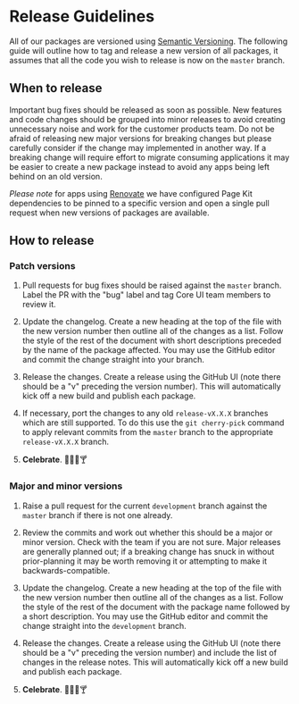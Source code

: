 # Release Guidelines

All of our packages are versioned using [Semantic Versioning]. The following guide will outline how to tag and release a new version of all packages, it assumes that all the code you wish to release is now on the `master` branch.


## When to release

Important bug fixes should be released as soon as possible. New features and code changes should be grouped into minor releases to avoid creating unnecessary noise and work for the customer products team. Do not be afraid of releasing new major versions for breaking changes but please carefully consider if the change may implemented in another way. If a breaking change will require effort to migrate consuming applications it may be easier to create a new package instead to avoid any apps being left behind on an old version.

_Please note_ for apps using [Renovate] we have configured Page Kit dependencies to be pinned to a specific version and open a single pull request when new versions of packages are available.

[Renovate]: https://renovatebot.com/


## How to release

### Patch versions

  1. Pull requests for bug fixes should be raised against the `master` branch. Label the PR with the "bug" label and tag Core UI team members to review it.

  2. Update the changelog. Create a new heading at the top of the file with the new version number then outline all of the changes as a list. Follow the style of the rest of the document with short descriptions preceded by the name of the package affected. You may use the GitHub editor and commit the change straight into your branch.

  3. Release the changes. Create a release using the GitHub UI (note there should be a "v" preceding the version number). This will automatically kick off a new build and publish each package.

  4. If necessary, port the changes to any old `release-vX.X.X` branches which are still supported. To do this use the `git cherry-pick` command to apply relevant commits from the `master` branch to the appropriate `release-vX.X.X` branch.

  5. **Celebrate**. :tada::beer::cake::cocktail:

### Major and minor versions

  1. Raise a pull request for the current `development` branch against the `master` branch if there is not one already.

  2. Review the commits and work out whether this should be a major or minor version. Check with the team if you are not sure. Major releases are generally planned out; if a breaking change has snuck in without prior-planning it may be worth removing it or attempting to make it backwards-compatible.

  2. Update the changelog. Create a new heading at the top of the file with the new version number then outline all of the changes as a list. Follow the style of the rest of the document with the package name followed by a short description. You may use the GitHub editor and commit the change straight into the `development` branch.

  4. Release the changes. Create a release using the GitHub UI (note there should be a "v" preceding the version number) and include the list of changes in the release notes. This will automatically kick off a new build and publish each package.

  5. **Celebrate**. :tada::beer::cake::cocktail:

[semantic versioning]: http://semver.org/
